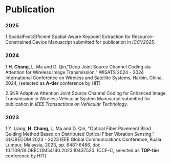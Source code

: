 
# Publication

### 2025
1.SpatialFeat:Efficient Spatial-Aware Keypoint Extraction for Resource-Constrained Device
Manuscript submitted for publication in *ICCV2025*.

### 2024
1.**H. Chang**, L. Ma and D. Qin,"Deep Joint Source Channel Coding via  Attention for Wireless Image Transmission," WISATS 2024 - 2024 International Conference on Wireless and Satellite Systems, Harbin, China, 2024, (selected as **A-tier** conference by HIT)

2.SNR Adaptive Attention Joint Source Channel Coding for Enhanced Image Transmission in Wireless Vehicular System
Manuscript submitted for publication in *IEEE Transactions on Vehicular Technology*.

### 2023
1.Y. Liang, **H. Chang**, L. Ma and D. Qin, "Optical Fiber Pavement Blind Guiding Method Based on Distributed Optical Fiber Vibration Sensing," GLOBECOM 2023 - 2023 IEEE Global Communications Conference, Kuala Lumpur, Malaysia, 2023, pp. 6481-6486, doi: 10.1109/GLOBECOM54140.2023.10437520. (CCF-C, selected as **TOP-tier** conference by HIT)

